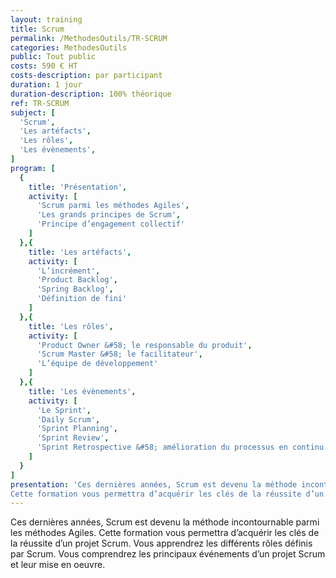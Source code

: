 ```yaml
---
layout: training
title: Scrum
permalink: /MethodesOutils/TR-SCRUM
categories: MethodesOutils
public: Tout public
costs: 590 € HT
costs-description: par participant
duration: 1 jour
duration-description: 100% théorique
ref: TR-SCRUM
subject: [
  'Scrum',
  'Les artéfacts',
  'Les rôles',
  'Les évènements',
]
program: [
  {
    title: 'Présentation',
    activity: [
      'Scrum parmi les méthodes Agiles',
      'Les grands principes de Scrum',
      'Principe d’engagement collectif'
    ]
  },{
    title: 'Les artéfacts',
    activity: [
      'L’incrément',
      'Product Backlog',
      'Spring Backlog',
      'Définition de fini'
    ]
  },{
    title: 'Les rôles',
    activity: [
      'Product Owner &#58; le responsable du produit',
      'Scrum Master &#58; le facilitateur',
      'L’équipe de développement'
    ]
  },{
    title: 'Les évènements',
    activity: [
      'Le Sprint',
      'Daily Scrum',
      'Sprint Planning',
      'Sprint Review',
      'Sprint Retrospective &#58; amélioration du processus en continu'
    ]
  }
]
presentation: 'Ces dernières années, Scrum est devenu la méthode incontournable parmi les méthodes Agiles.
Cette formation vous permettra d’acquérir les clés de la réussite d’un projet Scrum. Vous apprendrez les différents rôles définis par Scrum. Vous comprendrez les principaux événements d’un projet Scrum et leur mise en oeuvre.'
---
```


Ces dernières années, Scrum est devenu la méthode incontournable parmi les méthodes Agiles.
Cette formation vous permettra d’acquérir les clés de la réussite d’un projet Scrum. Vous apprendrez les différents rôles définis par Scrum. Vous comprendrez les principaux événements d’un projet Scrum et leur mise en oeuvre.  
